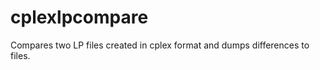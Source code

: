cplexlpcompare
==============

Compares two LP files created in cplex format and dumps differences to files.
